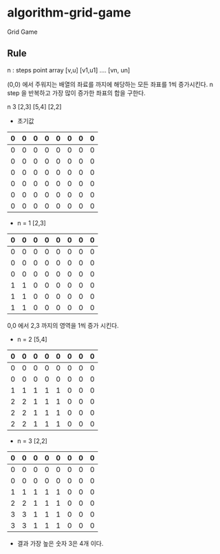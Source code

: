 # algorithm-grid-game
Grid Game

## Rule

n : steps
point array [v,u] [v1,u1] .... [vn, un]


(0,0) 에서 주워지는 배열의 좌료를 까지에 해당하는 모든 좌표를 1씩 증가시킨다.
n step 을 반복하고 가장 많이 증가한 좌표의 합을 구한다.


n 3
[2,3]
[5,4]
[2,2]

* 초기값

| 0 | 0 | 0 | 0 | 0 | 0 | 0 | 0 |
| --- | --- | --- | --- | --- | --- | --- | --- |
| 0 | 0 | 0 | 0 | 0 | 0 | 0 | 0 |
| 0 | 0 | 0 | 0 | 0 | 0 | 0 | 0 |
| 0 | 0 | 0 | 0 | 0 | 0 | 0 | 0 |
| 0 | 0 | 0 | 0 | 0 | 0 | 0 | 0 |
| 0 | 0 | 0 | 0 | 0 | 0 | 0 | 0 |
| 0 | 0 | 0 | 0 | 0 | 0 | 0 | 0 |

* n = 1 [2,3]


| 0 | 0 | 0 | 0 | 0 | 0 | 0 | 0 |
| --- | --- | --- | --- | --- | --- | --- | --- |
| 0 | 0 | 0 | 0 | 0 | 0 | 0 | 0 |
| 0 | 0 | 0 | 0 | 0 | 0 | 0 | 0 |
| 0 | 0 | 0 | 0 | 0 | 0 | 0 | 0 |
| 1 | 1 | 0 | 0 | 0 | 0 | 0 | 0 |
| 1 | 1 | 0 | 0 | 0 | 0 | 0 | 0 |
| 1 | 1 | 0 | 0 | 0 | 0 | 0 | 0 |

0,0 에서 2,3 까지의 영역을 1씩 증가 시킨다.

* n = 2 [5,4]


| 0 | 0 | 0 | 0 | 0 | 0 | 0 | 0 |
| --- | --- | --- | --- | --- | --- | --- | --- |
| 0 | 0 | 0 | 0 | 0 | 0 | 0 | 0 |
| 0 | 0 | 0 | 0 | 0 | 0 | 0 | 0 |
| 1 | 1 | 1 | 1 | 1 | 0 | 0 | 0 |
| 2 | 2 | 1 | 1 | 1 | 0 | 0 | 0 |
| 2 | 2 | 1 | 1 | 1 | 0 | 0 | 0 |
| 2 | 2 | 1 | 1 | 1 | 0 | 0 | 0 |


* n = 3 [2,2]

| 0 | 0 | 0 | 0 | 0 | 0 | 0 | 0 |
| --- | --- | --- | --- | --- | --- | --- | --- |
| 0 | 0 | 0 | 0 | 0 | 0 | 0 | 0 |
| 0 | 0 | 0 | 0 | 0 | 0 | 0 | 0 |
| 1 | 1 | 1 | 1 | 1 | 0 | 0 | 0 |
| 2 | 2 | 1 | 1 | 1 | 0 | 0 | 0 |
| 3 | 3 | 1 | 1 | 1 | 0 | 0 | 0 |
| 3 | 3 | 1 | 1 | 1 | 0 | 0 | 0 |

* 결과
가장 높은 숫자 3은 4개 이다.
